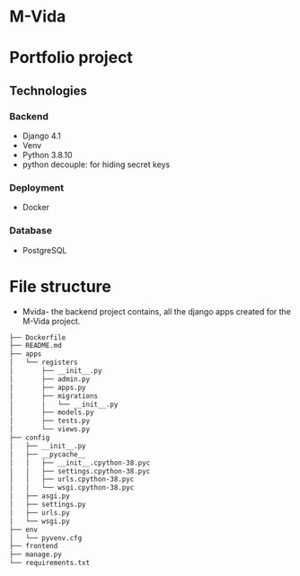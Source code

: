 # M-Vida

# Portfolio project
## Technologies
### Backend
- Django 4.1
- Venv
- Python 3.8.10
- python decouple: for hiding secret keys
### Deployment
- Docker
### Database
- PostgreSQL
# File structure
* Mvida- the backend project contains, all the django apps created for the M-Vida project.
``` bash
├── Dockerfile
├── README.md
├── apps
│   └── registers
│       ├── __init__.py
│       ├── admin.py
│       ├── apps.py
│       ├── migrations
│       │   └── __init__.py
│       ├── models.py
│       ├── tests.py
│       └── views.py
├── config
│   ├── __init__.py
│   ├── __pycache__
│   │   ├── __init__.cpython-38.pyc
│   │   ├── settings.cpython-38.pyc
│   │   ├── urls.cpython-38.pyc
│   │   └── wsgi.cpython-38.pyc
│   ├── asgi.py
│   ├── settings.py
│   ├── urls.py
│   └── wsgi.py
├── env
│   └── pyvenv.cfg
├── frontend
├── manage.py
└── requirements.txt
```
